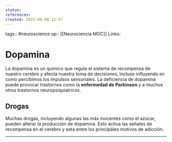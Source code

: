 ```yaml
---
status:
references:
created: 2022-08-08 12:57
---
```

tags:: #neuroscience 
up:: [[Neurociencia MOC]]
Links: 
# Dopamina
La dopamina es un quimico que regula el sistema de recompensa de nuestro cerebro y afecta nuestra toma de decisiones, incluso influyendo en como percibimos los impulsos sensoriales. La deficiencia de dopamina puede provocar trastornos como la **enfermedad de Parkinson** y a muchos otros trastornos neuropsiquiatricos.

## Drogas
Muchas drogas, incluyendo algunas las más inocentes como el azúcar, pueden alterar la producción de dopamina. Esto activa las señales de recompensa en el cerebro y esta entre los principáles motivos de adicción.
___
